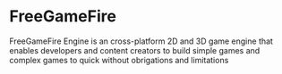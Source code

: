 # FreeGameFire
FreeGameFire Engine is an cross-platform 2D and 3D game engine that enables developers and content creators to build simple games and complex games to quick without obrigations and limitations 

